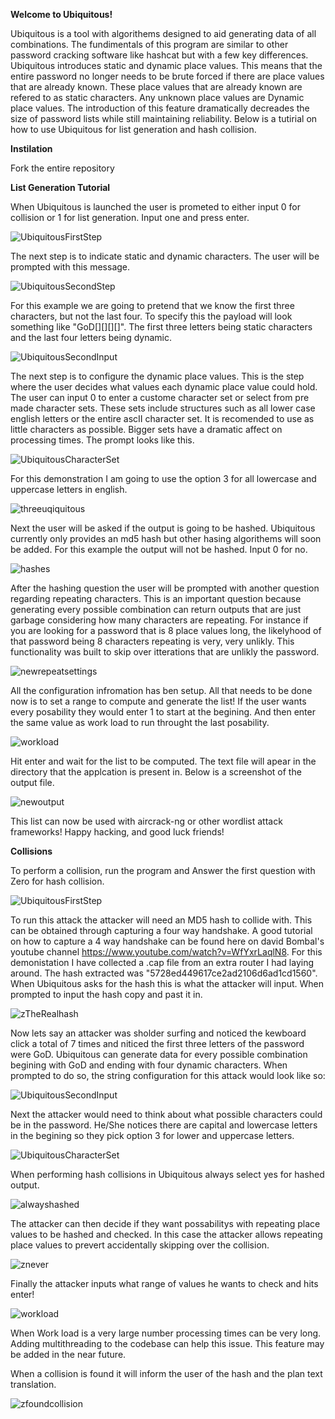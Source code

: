 **Welcome to Ubiquitous!**

  Ubiquitous is a tool with algorithems designed to aid generating data of all combinations. The fundimentals of this program are similar to other password cracking software like hashcat but with a few key differences. Ubiquitous introduces static and dynamic place values. This means that the entire password no longer needs to be brute forced if there are place values that are already known. These place values that are already known are refered to as static characters. Any unknown place values are Dynamic place values. The introduction of this feature dramatically decreades the size of password lists while still maintaining reliability. Below is a tutirial on how to use Ubiquitous for list generation and hash collision.
  
**Instilation** 

Fork the entire repository
  
**List Generation Tutorial**

When Ubiquitous is launched the user is prometed to either input 0 for collision or 1 for list generation. Input one and press enter.
  
![UbiquitousFirstStep](https://user-images.githubusercontent.com/92893340/223862825-ce4d6af1-09d9-4572-8579-e3e82c5fed20.PNG)

The next step is to indicate static and dynamic characters. The user will be prompted with this message. 

![UbiquitousSecondStep](https://user-images.githubusercontent.com/92893340/223863415-535bf33d-f74f-44d8-93b6-4e1e13a5dc6a.PNG)

For this example we are going to pretend that we know the first three characters, but not the last four. To specify this the payload will look something like 
"GoD[][][][]". The first three letters being static characters and the last four letters being dynamic. 

![UbiquitousSecondInput](https://user-images.githubusercontent.com/92893340/225156313-3c559ce4-73ac-419a-be88-fde416af2141.PNG)

The next step is to configure the dynamic place values. This is the step where the user decides what values each dynamic place value could hold. The user can input 0 to enter a custome character set or select from pre made character sets. These sets include structures such as all lower case english letters or the entire ascII character set. It is recomended to use as little characters as possible. Bigger sets have a dramatic affect on processing times. The prompt looks like this. 

![UbiquitousCharacterSet](https://user-images.githubusercontent.com/92893340/223867084-83d782b6-d270-455e-8be5-72dd1fa6a9d8.PNG)

For this demonstration I am going to use the option 3 for all lowercase and uppercase letters in english. 

![threeuqiquitous](https://user-images.githubusercontent.com/92893340/223868191-4cbbb445-6b33-4320-8a97-1378350c3b88.PNG)

Next the user will be asked if the output is going to be hashed. Ubiquitous currently only provides an md5 hash but other hasing algorithems will soon be added. For this example the output will not be hashed. Input 0 for no. 

![hashes](https://user-images.githubusercontent.com/92893340/223869157-1a1073b2-b529-47c8-acc7-a1571f9a8559.PNG)

After the hashing question the user will be prompted with another question regarding repeating characters. This is an important question because generating every possible combination can return outputs that are just garbage considering how many characters are repeating. For instance if you are looking for a password that is 8 place values long, the likelyhood of that password being 8 characters repeating is very, very unlikly. This functionality was built to skip over itterations that are unlikly the password.

![newrepeatsettings](https://user-images.githubusercontent.com/92893340/225162156-542e255a-4ba1-4d5a-ab54-30459a49796c.PNG)

All the configuration infromation has ben setup. All that needs to be done now is to set a range to compute and generate the list! If the user wants every posability they would enter 1 to start at the begining. And then enter the same value as work load to run throught the last posability.

![workload](https://user-images.githubusercontent.com/92893340/223873310-28cb9c57-6e42-40da-b21b-555d622c1c86.PNG)

Hit enter and wait for the list to be computed. The text file will apear in the directory that the applcation is present in. Below is a screenshot of the output file. 

![newoutput](https://user-images.githubusercontent.com/92893340/225162601-b49f5787-4054-49cd-a30f-62523d33cf2c.PNG)

This list can now be used with aircrack-ng or other wordlist attack frameworks! Happy hacking, and good luck friends!

**Collisions**

To perform a collision, run the program and Answer the first question with Zero for hash collision.

![UbiquitousFirstStep](https://user-images.githubusercontent.com/92893340/223862825-ce4d6af1-09d9-4572-8579-e3e82c5fed20.PNG)

To run this attack the attacker will need an MD5 hash to collide with. This can be obtained through capturing a four way handshake. A good tutorial on how to capture a 4 way handshake can be found here on david Bombal's youtube channel https://www.youtube.com/watch?v=WfYxrLaqlN8. For this demonistation I have collected a .cap file from an extra router I had laying around. The hash extracted was "5728ed449617ce2ad2106d6ad1cd1560". When Ubiquitous asks for the hash this is what the attacker will input. When prompted to input the hash copy and past it in.

![zTheRealhash](https://user-images.githubusercontent.com/92893340/225173127-d52c77bf-22d0-459d-b3fe-0d04d773b5f0.PNG)
 
Now lets say an attacker was sholder surfing and noticed the kewboard click a total of 7 times and niticed the first three letters of the password were GoD. Ubiquitous can generate data for every possible combination begining with GoD and ending with four dynamic characters. When prompted to do so, the string configuration for this attack would look like so:

![UbiquitousSecondInput](https://user-images.githubusercontent.com/92893340/225156313-3c559ce4-73ac-419a-be88-fde416af2141.PNG)

Next the attacker would need to think about what possible characters could be in the password. He/She notices there are capital and lowercase letters in the begining so they pick option 3 for lower and uppercase letters.

![UbiquitousCharacterSet](https://user-images.githubusercontent.com/92893340/223867084-83d782b6-d270-455e-8be5-72dd1fa6a9d8.PNG)

When performing hash collisions in Ubiquitous always select yes for hashed output.

![alwayshashed](https://user-images.githubusercontent.com/92893340/225169905-4e3aa6f9-1b30-427d-854f-f0ec4f23683c.PNG)

The attacker can then decide if they want possabilitys with repeating place values to be hashed and checked. In this case the attacker allows repeating place values to prevert accidentally skipping over the collision. 

![znever](https://user-images.githubusercontent.com/92893340/225170707-e1a18222-c1b5-46e9-a0e6-1dcf38341d70.PNG)

Finally the attacker inputs what range of values he wants to check and hits enter!

![workload](https://user-images.githubusercontent.com/92893340/223873310-28cb9c57-6e42-40da-b21b-555d622c1c86.PNG)

When Work load is a very large number processing times can be very long. Adding multithreading to the codebase can help this issue. This feature may be added in the near future.
 
When a collision is found it will inform the user of the hash and the plan text translation. 

![zfoundcollision](https://user-images.githubusercontent.com/92893340/225173453-e248503b-c88e-43db-a6a3-1b64b4d78fa2.PNG)





